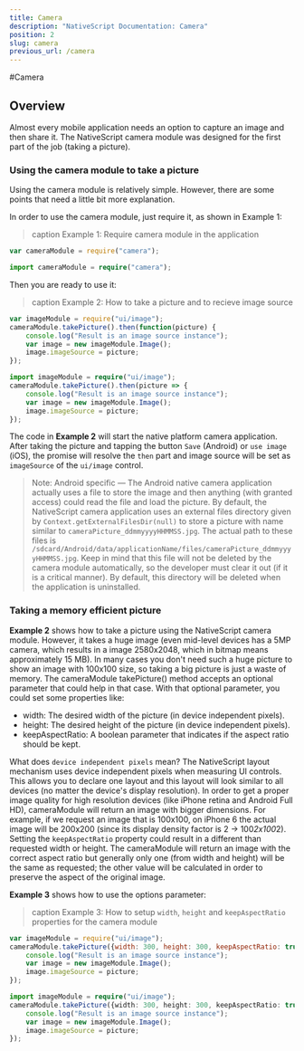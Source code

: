 ```yaml
---
title: Camera
description: "NativeScript Documentation: Camera"
position: 2
slug: camera
previous_url: /camera
---
```


#Camera

## Overview

Almost every mobile application needs an option to capture an image and then share it. The NativeScript camera module was designed for the first part of the job (taking a picture).

### Using the camera module to take a picture

Using the camera module is relatively simple. However, there are some points that need a little bit more explanation.

In order to use the camera module, just require it, as shown in Example 1:

>caption Example 1: Require camera module in the application
``` JavaScript
var cameraModule = require("camera");
```
``` TypeScript
import cameraModule = require("camera");
```

Then you are ready to use it:
>caption Example 2: How to take a picture and to recieve image source
``` JavaScript
var imageModule = require("ui/image");
cameraModule.takePicture().then(function(picture) {
	console.log("Result is an image source instance");
	var image = new imageModule.Image();
	image.imageSource = picture;
});
```
``` TypeScript
import imageModule = require("ui/image");
cameraModule.takePicture().then(picture => {
	console.log("Result is an image source instance");
	var image = new imageModule.Image();
	image.imageSource = picture;
});
```

The code in __Example 2__ will start the native platform camera application. After taking the picture and tapping the button `Save` (Android) or `use image` (iOS), the promise will resolve the `then` part and image source will be set as `imageSource` of the `ui/image` control.

> Note: Android specific &mdash; The Android native camera application actually uses a file to store the image and then anything (with granted access) could read the file and load the picture. By default, the NativeScript camera application uses an external files directory given by `Context.getExternalFilesDir(null)` to store a picture with name similar to `cameraPicture_ddmmyyyyHHMMSS.jpg`. The actual path to these files is `/sdcard/Android/data/applicationName/files/cameraPicture_ddmmyyyyHHMMSS.jpg`. Keep in mind that this file will not be deleted by the camera module automatically, so the developer must clear it out (if it is a critical manner). By default, this directory will be deleted when the application is uninstalled.

### Taking a memory efficient picture

__Example 2__ shows how to take a picture using the NativeScript camera module. However, it takes a huge image (even mid-level devices has a 5MP camera, which results in a image 2580x2048, which in bitmap means approximately 15 MB). In many cases you don't need such a huge picture to show an image with 100x100 size, so taking a big picture is just a waste of memory. The cameraModule takePicture() method accepts an optional parameter that could help in that case. With that optional parameter, you could set some properties like:

* width: The desired width of the picture (in device independent pixels).
* height: The desired height of the picture (in device independent pixels).
* keepAspectRatio: A boolean parameter that indicates if the aspect ratio should be kept.

What does `device independent pixels` mean? The NativeScript layout mechanism uses device independent pixels when measuring UI controls. This allows you to declare one layout and this layout will look similar to all devices (no matter the device's display resolution). In order to get a proper image quality for high resolution devices (like iPhone retina and Android Full HD), cameraModule will return an image with bigger dimensions. For example, if we request an image that is 100x100, on iPhone 6 the actual image will be 200x200 (since its display density factor is 2 -> 100*2x100*2).
Setting the `keepAspectRatio` property could result in a different than requested width or height. The cameraModule will return an image with the correct aspect ratio but generally only one (from width and height) will be the same as requested; the other value will be calculated in order to preserve the aspect of the original image.

__Example 3__ shows how to use the options parameter:
>caption Example 3: How to setup `width`, `height` and `keepAspectRatio` properties for the camera module

``` JavaScript
var imageModule = require("ui/image");
cameraModule.takePicture({width: 300, height: 300, keepAspectRatio: true}).then(function(picture) {
	console.log("Result is an image source instance");
	var image = new imageModule.Image();
	image.imageSource = picture;
});
```
``` TypeScript
import imageModule = require("ui/image");
cameraModule.takePicture({width: 300, height: 300, keepAspectRatio: true}).then(picture => {
	console.log("Result is an image source instance");
	var image = new imageModule.Image();
	image.imageSource = picture;
});
```

